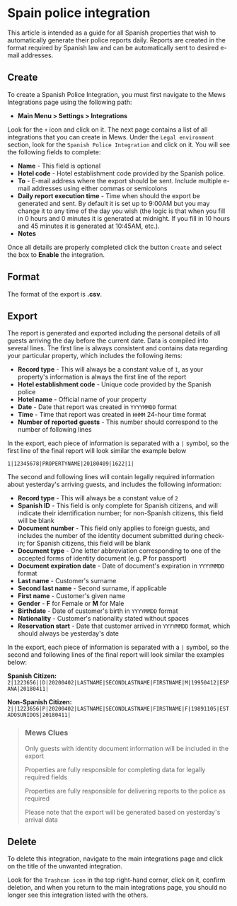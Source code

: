 # Spain police integration

This article is intended as a guide for all Spanish properties that wish to automatically generate their police reports daily. Reports are created in the format required by Spanish law and can be automatically sent to desired e-mail addresses.

## Create

To create a Spanish Police Integration, you must first navigate to the Mews Integrations page using the following path:

* **Main Menu &gt; Settings &gt; Integrations**

Look for the `+` icon and click on it. The next page contains a list of all integrations that you can create in Mews. Under the `Legal environment` section, look for the `Spanish Police Integration` and click on it. You will see the following fields to complete:

* **Name** - This field is optional
* **Hotel code** - Hotel establishment code provided by the Spanish police.
* **To** - E-mail address where the export should be sent. Include multiple e-mail addresses using either commas or semicolons
* **Daily report execution time** - Time when should the export be generated and sent. By default it is set up to 9:00AM but you may change it to any time of the day you wish \(the logic is that when you fill in 0 hours and 0 minutes it is generated at midnight. If you fill in 10 hours and 45 minutes it is generated at 10:45AM, etc.\).
* **Notes**

Once all details are properly completed click the button `Create` and select the box to **Enable** the integration.

## Format

The format of the export is **.csv**.

## Export

The report is generated and exported including the personal details of all guests arriving the day before the current date. Data is compiled into several lines. The first line is always consistent and contains data regarding your particular property, which includes the following items:

* **Record type** - This will always be a constant value of `1`, as your property's information is always the first line of the report
* **Hotel establishment code** - Unique code provided by the Spanish police
* **Hotel name** - Official name of your property 
* **Date** - Date that report was created in `YYYYMMDD` format
* **Time** - Time that report was created in `HHMM` 24-hour time format 
* **Number of reported guests** - This number should correspond to the number of following lines 

In the export, each piece of information is separated with a `|` symbol, so the first line of the final report will look similar the example below

`1|12345678|PROPERTYNAME|20180409|1622|1|`

The second and following lines will contain legally required information about yesterday's arriving guests, and includes the following information:

* **Record type** - This will always be a constant value of `2`
* **Spanish ID** - This field is only complete for Spanish citizens, and will indicate their identification number; for non-Spanish citizens, this field will be blank
* **Document number** - This field only applies to foreign guests, and includes the number of the identity document submitted during check-in; for Spanish citizens, this field will be blank
* **Document type** - One letter abbreviation corresponding to one of the accepted forms of identity document \(e.g. **P** for passport\)
* **Document expiration date** - Date of document's expiration in `YYYYMMDD` format
* **Last name** - Customer's surname
* **Second last name** - Second surname, if applicable
* **First name** - Customer's given name
* **Gender** - **F** for Female or **M** for Male
* **Birthdate** - Date of customer's birth in `YYYYMMDD` format
* **Nationality** - Customer's nationality stated without spaces
* **Reservation start** - Date that customer arrived in `YYYYMMDD` format, which should always be yesterday's date 

In the export, each piece of information is separated with a `|` symbol, so the second and following lines of the final report will look similar the examples below:

**Spanish Citizen:** `2|1223656||D|20200402|LASTNAME|SECONDLASTNAME|FIRSTNAME|M|19950412|ESPANA|20180411|`

**Non-Spanish Citizen:** `2||1223656|P|20200402|LASTNAME|SECONDLASTNAME|FIRSTNAME|F|19891105|ESTADOSUNIDOS|20180411|`

> ### Mews Clues
>
> Only guests with identity document information will be included in the export
>
> Properties are fully responsible for completing data for legally required fields
>
> Properties are fully responsible for delivering reports to the police as required
>
> Please note that the export will be generated based on yesterday's arrival data

## Delete

To delete this integration, navigate to the main integrations page and click on the title of the unwanted integration.

Look for the `Trashcan icon` in the top right-hand corner, click on it, confirm deletion, and when you return to the main integrations page, you should no longer see this integration listed with the others.

